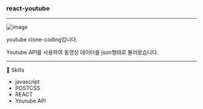 ### react-youtube
---

![image](https://user-images.githubusercontent.com/62333447/145211278-7372b209-164f-48ba-a250-7f679d755a39.png)

youtube clone-coding입니다.

Youtube API를 사용하여 동영상 데이터를 json형태로 불러왔습니다.



---
🎈 Skills

* javascript
* POSTCSS
* REACT
* Youtube API
